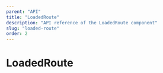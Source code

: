 ```yaml
---
parent: "API"
title: "LoadedRoute"
description: "API reference of the LoadedRoute component"
slug: "loaded-route"
order: 2
---
```


# LoadedRoute
